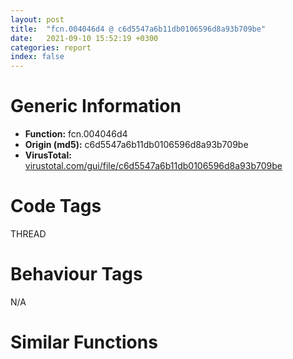 ```yaml
---
layout: post
title:  "fcn.004046d4 @ c6d5547a6b11db0106596d8a93b709be"
date:   2021-09-10 15:52:19 +0300
categories: report
index: false
---
```


# Generic Information
- **Function:** fcn.004046d4
- **Origin (md5):** c6d5547a6b11db0106596d8a93b709be
- **VirusTotal:** [virustotal.com/gui/file/c6d5547a6b11db0106596d8a93b709be][virustotal_ref]

# Code Tags
<span class="tag" id="THREAD">THREAD</span>


# Behaviour Tags
<span class="bhv-tag" id="na">N/A</span>

# Similar Functions
<script type="text/javascript" src="https://www.gstatic.com/charts/loader.js"></script>
<script type="text/javascript">

    google.charts.load('current', {'packages':['corechart']});
    google.charts.setOnLoadCallback(drawChart);

    function drawChart() {
    var data = new google.visualization.DataTable();
        data.addColumn('number', 'X');
        data.addColumn('number', 'Y');
        data.addColumn({type: 'string', role: 'tooltip', 'p': {'html': true}});
        data.addColumn({'type': 'string', 'role': 'style'});
        
        data.addRows([
    [-70.0782470703125, 15.690473556518555, '<b><a href="/report/fcn.004046d4@c6d5547a6b11db0106596d8a93b709be">fcn.004046d4</a><br>@c6d5547a6b11db0106596d8a93b709be</b><br>push ebx<br>push esi<br>push edi<br>mov edi, 0x477108<br>push edi<br>xor ebx, ebx<br>call dword[sym.imp.KERNEL32.dll_EnterCriticalSection]<br>mov esi, dword[0x477120]<br>test esi, esi<br>je 0x40471a<br>call dword[sym.imp.KERNEL32.dll_GetCurrentThreadId]<br>xor ecx, ecx<br>cmp dword[esi+4], eax<br>je 0x404707<br>mov ecx, esi<br>mov esi, dword[esi+8]<br>test esi, esi<br>jne 0x4046f7<br>jmp 0x40471a<br>mov eax, dword[esi+8]<br>test ecx, ecx<br>jne 0x404715<br>mov dword[0x477120], eax<br>jmp 0x404718<br>mov dword[ecx+8], eax<br>mov ebx, dword[esi]<br>push edi<br>call dword[sym.imp.KERNEL32.dll_LeaveCriticalSection]<br>pop edi<br>pop esi<br>mov eax, ebx<br>pop ebx<br>ret <br><eoc> ', 'point { fill-color: #e0440e; }'],
[-55.78914260864258, -31.231830596923828, '<b><a href="/report/fcn.004046d4@3aa98225e51cbcae2d334c8b6b4ed9fd">fcn.004046d4</a><br>@3aa98225e51cbcae2d334c8b6b4ed9fd</b><br>push ebx<br>push esi<br>push edi<br>mov edi, 0x477108<br>push edi<br>xor ebx, ebx<br>call dword[sym.imp.KERNEL32.dll_EnterCriticalSection]<br>mov esi, dword[0x477120]<br>test esi, esi<br>je 0x40471a<br>call dword[sym.imp.KERNEL32.dll_GetCurrentThreadId]<br>xor ecx, ecx<br>cmp dword[esi+4], eax<br>je 0x404707<br>mov ecx, esi<br>mov esi, dword[esi+8]<br>test esi, esi<br>jne 0x4046f7<br>jmp 0x40471a<br>mov eax, dword[esi+8]<br>test ecx, ecx<br>jne 0x404715<br>mov dword[0x477120], eax<br>jmp 0x404718<br>mov dword[ecx+8], eax<br>mov ebx, dword[esi]<br>push edi<br>call dword[sym.imp.KERNEL32.dll_LeaveCriticalSection]<br>pop edi<br>pop esi<br>mov eax, ebx<br>pop ebx<br>ret <br><eoc> ', 'null'],
[-51.23933410644531, 11.7900390625, '<b><a href="/report/fcn.004046d4@3d7f25d788af3e7f7707a736ac852465">fcn.004046d4</a><br>@3d7f25d788af3e7f7707a736ac852465</b><br>push ebx<br>push esi<br>push edi<br>mov edi, 0x477108<br>push edi<br>xor ebx, ebx<br>call dword[sym.imp.KERNEL32.dll_EnterCriticalSection]<br>mov esi, dword[0x477120]<br>test esi, esi<br>je 0x40471a<br>call dword[sym.imp.KERNEL32.dll_GetCurrentThreadId]<br>xor ecx, ecx<br>cmp dword[esi+4], eax<br>je 0x404707<br>mov ecx, esi<br>mov esi, dword[esi+8]<br>test esi, esi<br>jne 0x4046f7<br>jmp 0x40471a<br>mov eax, dword[esi+8]<br>test ecx, ecx<br>jne 0x404715<br>mov dword[0x477120], eax<br>jmp 0x404718<br>mov dword[ecx+8], eax<br>mov ebx, dword[esi]<br>push edi<br>call dword[sym.imp.KERNEL32.dll_LeaveCriticalSection]<br>pop edi<br>pop esi<br>mov eax, ebx<br>pop ebx<br>ret <br><eoc> ', 'null'],
[-32.77941131591797, -3.7491836547851562, '<b><a href="/report/fcn.004049f9@c077742bdc6d4f2c0ca7d0e2a6a94acf">fcn.004049f9</a><br>@c077742bdc6d4f2c0ca7d0e2a6a94acf</b><br>push ebx<br>push esi<br>push edi<br>mov edi, 0x47f0e8<br>push edi<br>xor ebx, ebx<br>call dword[sym.imp.KERNEL32.dll_EnterCriticalSection]<br>mov esi, dword[0x47f100]<br>test esi, esi<br>je 0x404a3f<br>call dword[sym.imp.KERNEL32.dll_GetCurrentThreadId]<br>xor ecx, ecx<br>cmp dword[esi+4], eax<br>je 0x404a2c<br>mov ecx, esi<br>mov esi, dword[esi+8]<br>test esi, esi<br>jne 0x404a1c<br>jmp 0x404a3f<br>mov eax, dword[esi+8]<br>test ecx, ecx<br>jne 0x404a3a<br>mov dword[0x47f100], eax<br>jmp 0x404a3d<br>mov dword[ecx+8], eax<br>mov ebx, dword[esi]<br>push edi<br>call dword[sym.imp.KERNEL32.dll_LeaveCriticalSection]<br>pop edi<br>pop esi<br>mov eax, ebx<br>pop ebx<br>ret <br><eoc> ', 'null'],
[-52.215972900390625, -17.36916732788086, '<b><a href="/report/fcn.004046d4@44a756939733df3681808b122b91651f">fcn.004046d4</a><br>@44a756939733df3681808b122b91651f</b><br>push ebx<br>push esi<br>push edi<br>mov edi, 0x477108<br>push edi<br>xor ebx, ebx<br>call dword[sym.imp.KERNEL32.dll_EnterCriticalSection]<br>mov esi, dword[0x477120]<br>test esi, esi<br>je 0x40471a<br>call dword[sym.imp.KERNEL32.dll_GetCurrentThreadId]<br>xor ecx, ecx<br>cmp dword[esi+4], eax<br>je 0x404707<br>mov ecx, esi<br>mov esi, dword[esi+8]<br>test esi, esi<br>jne 0x4046f7<br>jmp 0x40471a<br>mov eax, dword[esi+8]<br>test ecx, ecx<br>jne 0x404715<br>mov dword[0x477120], eax<br>jmp 0x404718<br>mov dword[ecx+8], eax<br>mov ebx, dword[esi]<br>push edi<br>call dword[sym.imp.KERNEL32.dll_LeaveCriticalSection]<br>pop edi<br>pop esi<br>mov eax, ebx<br>pop ebx<br>ret <br><eoc> ', 'null'],
[-39.02494812011719, -15.418659210205078, '<b><a href="/report/fcn.00404fa2@20a93604f17ee6f3c2aa7b1f7a497fcf">fcn.00404fa2</a><br>@20a93604f17ee6f3c2aa7b1f7a497fcf</b><br>push ebx<br>push esi<br>push edi<br>mov edi, 0x484128<br>push edi<br>xor ebx, ebx<br>call dword[sym.imp.KERNEL32.dll_EnterCriticalSection]<br>mov esi, dword[0x484140]<br>test esi, esi<br>je 0x404fe8<br>call dword[sym.imp.KERNEL32.dll_GetCurrentThreadId]<br>xor ecx, ecx<br>cmp dword[esi+4], eax<br>je 0x404fd5<br>mov ecx, esi<br>mov esi, dword[esi+8]<br>test esi, esi<br>jne 0x404fc5<br>jmp 0x404fe8<br>mov eax, dword[esi+8]<br>test ecx, ecx<br>jne 0x404fe3<br>mov dword[0x484140], eax<br>jmp 0x404fe6<br>mov dword[ecx+8], eax<br>mov ebx, dword[esi]<br>push edi<br>call dword[sym.imp.KERNEL32.dll_LeaveCriticalSection]<br>pop edi<br>pop esi<br>mov eax, ebx<br>pop ebx<br>ret <br><eoc> ', 'null'],
[-38.52940368652344, -30.41002655029297, '<b><a href="/report/fcn.004046d4@a314f14b11fc4f772a3e30c11b5cb1d4">fcn.004046d4</a><br>@a314f14b11fc4f772a3e30c11b5cb1d4</b><br>push ebx<br>push esi<br>push edi<br>mov edi, 0x477108<br>push edi<br>xor ebx, ebx<br>call dword[sym.imp.KERNEL32.dll_EnterCriticalSection]<br>mov esi, dword[0x477120]<br>test esi, esi<br>je 0x40471a<br>call dword[sym.imp.KERNEL32.dll_GetCurrentThreadId]<br>xor ecx, ecx<br>cmp dword[esi+4], eax<br>je 0x404707<br>mov ecx, esi<br>mov esi, dword[esi+8]<br>test esi, esi<br>jne 0x4046f7<br>jmp 0x40471a<br>mov eax, dword[esi+8]<br>test ecx, ecx<br>jne 0x404715<br>mov dword[0x477120], eax<br>jmp 0x404718<br>mov dword[ecx+8], eax<br>mov ebx, dword[esi]<br>push edi<br>call dword[sym.imp.KERNEL32.dll_LeaveCriticalSection]<br>pop edi<br>pop esi<br>mov eax, ebx<br>pop ebx<br>ret <br><eoc> ', 'null'],
[-48.31026077270508, -3.274991989135742, '<b><a href="/report/fcn.004046d4@9571c7458fae91969aaed3955e433f49">fcn.004046d4</a><br>@9571c7458fae91969aaed3955e433f49</b><br>push ebx<br>push esi<br>push edi<br>mov edi, 0x477108<br>push edi<br>xor ebx, ebx<br>call dword[sym.imp.KERNEL32.dll_EnterCriticalSection]<br>mov esi, dword[0x477120]<br>test esi, esi<br>je 0x40471a<br>call dword[sym.imp.KERNEL32.dll_GetCurrentThreadId]<br>xor ecx, ecx<br>cmp dword[esi+4], eax<br>je 0x404707<br>mov ecx, esi<br>mov esi, dword[esi+8]<br>test esi, esi<br>jne 0x4046f7<br>jmp 0x40471a<br>mov eax, dword[esi+8]<br>test ecx, ecx<br>jne 0x404715<br>mov dword[0x477120], eax<br>jmp 0x404718<br>mov dword[ecx+8], eax<br>mov ebx, dword[esi]<br>push edi<br>call dword[sym.imp.KERNEL32.dll_LeaveCriticalSection]<br>pop edi<br>pop esi<br>mov eax, ebx<br>pop ebx<br>ret <br><eoc> ', 'null'],
[-24.120637893676758, -19.15747833251953, '<b><a href="/report/fcn.004049f9@505be53c36227b94e2fcc406f247f6e5">fcn.004049f9</a><br>@505be53c36227b94e2fcc406f247f6e5</b><br>push ebx<br>push esi<br>push edi<br>mov edi, 0x47f0e8<br>push edi<br>xor ebx, ebx<br>call dword[sym.imp.KERNEL32.dll_EnterCriticalSection]<br>mov esi, dword[0x47f100]<br>test esi, esi<br>je 0x404a3f<br>call dword[sym.imp.KERNEL32.dll_GetCurrentThreadId]<br>xor ecx, ecx<br>cmp dword[esi+4], eax<br>je 0x404a2c<br>mov ecx, esi<br>mov esi, dword[esi+8]<br>test esi, esi<br>jne 0x404a1c<br>jmp 0x404a3f<br>mov eax, dword[esi+8]<br>test ecx, ecx<br>jne 0x404a3a<br>mov dword[0x47f100], eax<br>jmp 0x404a3d<br>mov dword[ecx+8], eax<br>mov ebx, dword[esi]<br>push edi<br>call dword[sym.imp.KERNEL32.dll_LeaveCriticalSection]<br>pop edi<br>pop esi<br>mov eax, ebx<br>pop ebx<br>ret <br><eoc> ', 'null'],
[-63.01140594482422, -9.60637378692627, '<b><a href="/report/fcn.004046d4@7307643b343733b7fbd7b4b4fb482515">fcn.004046d4</a><br>@7307643b343733b7fbd7b4b4fb482515</b><br>push ebx<br>push esi<br>push edi<br>mov edi, 0x477108<br>push edi<br>xor ebx, ebx<br>call dword[sym.imp.KERNEL32.dll_EnterCriticalSection]<br>mov esi, dword[0x477120]<br>test esi, esi<br>je 0x40471a<br>call dword[sym.imp.KERNEL32.dll_GetCurrentThreadId]<br>xor ecx, ecx<br>cmp dword[esi+4], eax<br>je 0x404707<br>mov ecx, esi<br>mov esi, dword[esi+8]<br>test esi, esi<br>jne 0x4046f7<br>jmp 0x40471a<br>mov eax, dword[esi+8]<br>test ecx, ecx<br>jne 0x404715<br>mov dword[0x477120], eax<br>jmp 0x404718<br>mov dword[ecx+8], eax<br>mov ebx, dword[esi]<br>push edi<br>call dword[sym.imp.KERNEL32.dll_LeaveCriticalSection]<br>pop edi<br>pop esi<br>mov eax, ebx<br>pop ebx<br>ret <br><eoc> ', 'null'],
[-37.83610916137695, 23.352218627929688, '<b><a href="/report/fcn.004046d4@e3d061f479f25b8f541d0905c967999c">fcn.004046d4</a><br>@e3d061f479f25b8f541d0905c967999c</b><br>push ebx<br>push esi<br>push edi<br>mov edi, 0x477108<br>push edi<br>xor ebx, ebx<br>call dword[sym.imp.KERNEL32.dll_EnterCriticalSection]<br>mov esi, dword[0x477120]<br>test esi, esi<br>je 0x40471a<br>call dword[sym.imp.KERNEL32.dll_GetCurrentThreadId]<br>xor ecx, ecx<br>cmp dword[esi+4], eax<br>je 0x404707<br>mov ecx, esi<br>mov esi, dword[esi+8]<br>test esi, esi<br>jne 0x4046f7<br>jmp 0x40471a<br>mov eax, dword[esi+8]<br>test ecx, ecx<br>jne 0x404715<br>mov dword[0x477120], eax<br>jmp 0x404718<br>mov dword[ecx+8], eax<br>mov ebx, dword[esi]<br>push edi<br>call dword[sym.imp.KERNEL32.dll_LeaveCriticalSection]<br>pop edi<br>pop esi<br>mov eax, ebx<br>pop ebx<br>ret <br><eoc> ', 'null'],
[-76.89202880859375, -2.153700590133667, '<b><a href="/report/fcn.004046d4@146b14fc12cf789043a79d4f548a23bf">fcn.004046d4</a><br>@146b14fc12cf789043a79d4f548a23bf</b><br>push ebx<br>push esi<br>push edi<br>mov edi, 0x477108<br>push edi<br>xor ebx, ebx<br>call dword[sym.imp.KERNEL32.dll_EnterCriticalSection]<br>mov esi, dword[0x477120]<br>test esi, esi<br>je 0x40471a<br>call dword[sym.imp.KERNEL32.dll_GetCurrentThreadId]<br>xor ecx, ecx<br>cmp dword[esi+4], eax<br>je 0x404707<br>mov ecx, esi<br>mov esi, dword[esi+8]<br>test esi, esi<br>jne 0x4046f7<br>jmp 0x40471a<br>mov eax, dword[esi+8]<br>test ecx, ecx<br>jne 0x404715<br>mov dword[0x477120], eax<br>jmp 0x404718<br>mov dword[ecx+8], eax<br>mov ebx, dword[esi]<br>push edi<br>call dword[sym.imp.KERNEL32.dll_LeaveCriticalSection]<br>pop edi<br>pop esi<br>mov eax, ebx<br>pop ebx<br>ret <br><eoc> ', 'null'],
[-38.424861907958984, 8.091175079345703, '<b><a href="/report/fcn.004049f9@96a869ae624ddb4834a1d5a829f85469">fcn.004049f9</a><br>@96a869ae624ddb4834a1d5a829f85469</b><br>push ebx<br>push esi<br>push edi<br>mov edi, 0x47f0e8<br>push edi<br>xor ebx, ebx<br>call dword[sym.imp.KERNEL32.dll_EnterCriticalSection]<br>mov esi, dword[0x47f100]<br>test esi, esi<br>je 0x404a3f<br>call dword[sym.imp.KERNEL32.dll_GetCurrentThreadId]<br>xor ecx, ecx<br>cmp dword[esi+4], eax<br>je 0x404a2c<br>mov ecx, esi<br>mov esi, dword[esi+8]<br>test esi, esi<br>jne 0x404a1c<br>jmp 0x404a3f<br>mov eax, dword[esi+8]<br>test ecx, ecx<br>jne 0x404a3a<br>mov dword[0x47f100], eax<br>jmp 0x404a3d<br>mov dword[ecx+8], eax<br>mov ebx, dword[esi]<br>push edi<br>call dword[sym.imp.KERNEL32.dll_LeaveCriticalSection]<br>pop edi<br>pop esi<br>mov eax, ebx<br>pop ebx<br>ret <br><eoc> ', 'null'],
[-61.71160888671875, 3.6090712547302246, '<b><a href="/report/fcn.004046ba@e16f74a2849182d98050864255e902f8">fcn.004046ba</a><br>@e16f74a2849182d98050864255e902f8</b><br>push ebx<br>push esi<br>push edi<br>mov edi, 0x4780e8<br>push edi<br>xor ebx, ebx<br>call dword[sym.imp.KERNEL32.dll_EnterCriticalSection]<br>mov esi, dword[0x478100]<br>test esi, esi<br>je 0x404700<br>call dword[sym.imp.KERNEL32.dll_GetCurrentThreadId]<br>xor ecx, ecx<br>cmp dword[esi+4], eax<br>je 0x4046ed<br>mov ecx, esi<br>mov esi, dword[esi+8]<br>test esi, esi<br>jne 0x4046dd<br>jmp 0x404700<br>mov eax, dword[esi+8]<br>test ecx, ecx<br>jne 0x4046fb<br>mov dword[0x478100], eax<br>jmp 0x4046fe<br>mov dword[ecx+8], eax<br>mov ebx, dword[esi]<br>push edi<br>call dword[sym.imp.KERNEL32.dll_LeaveCriticalSection]<br>pop edi<br>pop esi<br>mov eax, ebx<br>pop ebx<br>ret <br><eoc> ', 'null'],
[-55.47919845581055, 25.76956558227539, '<b><a href="/report/fcn.004046d4@6e426bd8e348fab7a17ba317fb0f2d87">fcn.004046d4</a><br>@6e426bd8e348fab7a17ba317fb0f2d87</b><br>push ebx<br>push esi<br>push edi<br>mov edi, 0x477108<br>push edi<br>xor ebx, ebx<br>call dword[sym.imp.KERNEL32.dll_EnterCriticalSection]<br>mov esi, dword[0x477120]<br>test esi, esi<br>je 0x40471a<br>call dword[sym.imp.KERNEL32.dll_GetCurrentThreadId]<br>xor ecx, ecx<br>cmp dword[esi+4], eax<br>je 0x404707<br>mov ecx, esi<br>mov esi, dword[esi+8]<br>test esi, esi<br>jne 0x4046f7<br>jmp 0x40471a<br>mov eax, dword[esi+8]<br>test ecx, ecx<br>jne 0x404715<br>mov dword[0x477120], eax<br>jmp 0x404718<br>mov dword[ecx+8], eax<br>mov ebx, dword[esi]<br>push edi<br>call dword[sym.imp.KERNEL32.dll_LeaveCriticalSection]<br>pop edi<br>pop esi<br>mov eax, ebx<br>pop ebx<br>ret <br><eoc> ', 'null'],
[-23.93036651611328, 12.532424926757812, '<b><a href="/report/fcn.004046d4@e83552e81a6f265fd7baa50402d3d47d">fcn.004046d4</a><br>@e83552e81a6f265fd7baa50402d3d47d</b><br>push ebx<br>push esi<br>push edi<br>mov edi, 0x477108<br>push edi<br>xor ebx, ebx<br>call dword[sym.imp.KERNEL32.dll_EnterCriticalSection]<br>mov esi, dword[0x477120]<br>test esi, esi<br>je 0x40471a<br>call dword[sym.imp.KERNEL32.dll_GetCurrentThreadId]<br>xor ecx, ecx<br>cmp dword[esi+4], eax<br>je 0x404707<br>mov ecx, esi<br>mov esi, dword[esi+8]<br>test esi, esi<br>jne 0x4046f7<br>jmp 0x40471a<br>mov eax, dword[esi+8]<br>test ecx, ecx<br>jne 0x404715<br>mov dword[0x477120], eax<br>jmp 0x404718<br>mov dword[ecx+8], eax<br>mov ebx, dword[esi]<br>push edi<br>call dword[sym.imp.KERNEL32.dll_LeaveCriticalSection]<br>pop edi<br>pop esi<br>mov eax, ebx<br>pop ebx<br>ret <br><eoc> ', 'null'],
[-17.771345138549805, -3.1483447551727295, '<b><a href="/report/fcn.004046d4@b8b9cf6862b0d68d10750002e5baaf97">fcn.004046d4</a><br>@b8b9cf6862b0d68d10750002e5baaf97</b><br>push ebx<br>push esi<br>push edi<br>mov edi, 0x477108<br>push edi<br>xor ebx, ebx<br>call dword[sym.imp.KERNEL32.dll_EnterCriticalSection]<br>mov esi, dword[0x477120]<br>test esi, esi<br>je 0x40471a<br>call dword[sym.imp.KERNEL32.dll_GetCurrentThreadId]<br>xor ecx, ecx<br>cmp dword[esi+4], eax<br>je 0x404707<br>mov ecx, esi<br>mov esi, dword[esi+8]<br>test esi, esi<br>jne 0x4046f7<br>jmp 0x40471a<br>mov eax, dword[esi+8]<br>test ecx, ecx<br>jne 0x404715<br>mov dword[0x477120], eax<br>jmp 0x404718<br>mov dword[ecx+8], eax<br>mov ebx, dword[esi]<br>push edi<br>call dword[sym.imp.KERNEL32.dll_LeaveCriticalSection]<br>pop edi<br>pop esi<br>mov eax, ebx<br>pop ebx<br>ret <br><eoc> ', 'null'],
[-71.28069305419922, -21.705766677856445, '<b><a href="/report/fcn.00405929@f5b8476c36459986b226c45654aeb016">fcn.00405929</a><br>@f5b8476c36459986b226c45654aeb016</b><br>push ebx<br>push esi<br>push edi<br>mov edi, 0x480148<br>push edi<br>xor ebx, ebx<br>call dword[sym.imp.KERNEL32.dll_EnterCriticalSection]<br>mov esi, dword[0x480160]<br>test esi, esi<br>je 0x40596f<br>call dword[sym.imp.KERNEL32.dll_GetCurrentThreadId]<br>xor ecx, ecx<br>cmp dword[esi+4], eax<br>je 0x40595c<br>mov ecx, esi<br>mov esi, dword[esi+8]<br>test esi, esi<br>jne 0x40594c<br>jmp 0x40596f<br>mov eax, dword[esi+8]<br>test ecx, ecx<br>jne 0x40596a<br>mov dword[0x480160], eax<br>jmp 0x40596d<br>mov dword[ecx+8], eax<br>mov ebx, dword[esi]<br>push edi<br>call dword[sym.imp.KERNEL32.dll_LeaveCriticalSection]<br>pop edi<br>pop esi<br>mov eax, ebx<br>pop ebx<br>ret <br><eoc> ', 'null'],

        ]);

    var options = {
        title: 'Similarity Plot',
        legend: 'none',
        colors: ['#dedbd9', '#e6693e', '#ec8f6e', '#f3b49f', '#f6c7b6'],
        tooltip: {isHtml: true, trigger: 'both'},
        explorer: {
        actions: ["dragToZoom", "rightClickToReset"],
        },
        chartArea: {
        width: '80%',
        height: '80%'
        },
        width: '100%',
        height: '100%'
    };

    var chart = new google.visualization.ScatterChart(document.getElementById('chart_div'));

    chart.draw(data, options);
    }
    
</script>


<div id="chart_div" style="width: 100%px; height: 100%;"></div>

# Disassembled Code
{% highlight nasm %}

push ebx
push esi
push edi
mov edi, 0x477108
push edi
xor ebx, ebx
call dword[sym.imp.KERNEL32.dll_EnterCriticalSection]
mov esi, dword[0x477120]
test esi, esi
je 0x40471a
call dword[sym.imp.KERNEL32.dll_GetCurrentThreadId]
xor ecx, ecx
cmp dword[esi+4], eax
je 0x404707
mov ecx, esi
mov esi, dword[esi+8]
test esi, esi
jne 0x4046f7
jmp 0x40471a
mov eax, dword[esi+8]
test ecx, ecx
jne 0x404715
mov dword[0x477120], eax
jmp 0x404718
mov dword[ecx+8], eax
mov ebx, dword[esi]
push edi
call dword[sym.imp.KERNEL32.dll_LeaveCriticalSection]
pop edi
pop esi
mov eax, ebx
pop ebx
ret

{% endhighlight %}

[virustotal_ref]: https://www.virustotal.com/gui/file/c6d5547a6b11db0106596d8a93b709be